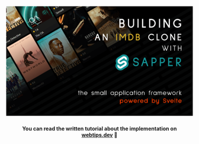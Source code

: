 <h1 align="center">
    <img src="imdb-sapper.png" alt="Small IMDB clone made with Sapper" />
</h1>
<h4 align="center">You can read the written tutorial about the implementation on <strong><a href="https://www.webtips.dev/how-to-build-an-imdb-clone-using-sapper">webtips.dev</a></strong> 🎥</h4>